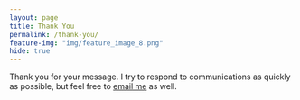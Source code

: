 ```yaml
---
layout: page
title: Thank You
permalink: /thank-you/
feature-img: "img/feature_image_8.png"
hide: true
---
```


Thank you for your message. I try to respond to communications as quickly as possible, but feel free to [email me](mailto:brandoncaples@gmail.com) as well.
